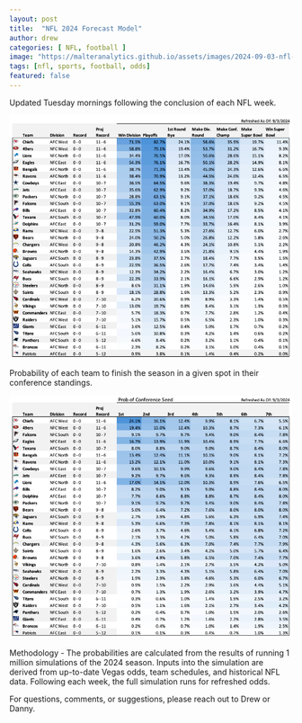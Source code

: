 ```yaml
---
layout: post
title:  "NFL 2024 Forecast Model"
author: drew
categories: [ NFL, football ]
image: "https://malteranalytics.github.io/assets/images/2024-09-03-nfl-odds-2024/image2.png"
tags: [nfl, sports, football, odds]
featured: false
---
```


Updated Tuesday mornings following the conclusion of each NFL week.


![plot 2](/assets/images/2024-09-03-nfl-odds-2024/image2.png) 



Probability of each team to finish the season in a given spot in their conference standings.  
  

![plot 1](/assets/images/2024-09-03-nfl-odds-2024/image1.png) 



Methodology - The probabilities are calculated from the results of running 1 million simulations of the 2024 season.  Inputs into the simulation are derived from up-to-date Vegas odds, team schedules, and historical NFL data.  Following each week, the full simulation runs for refreshed odds.  

For questions, comments, or suggestions, please reach out to Drew or Danny.
